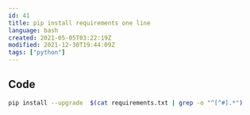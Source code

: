 ```yaml
---
id: 41
title: pip install requirements one line
language: bash
created: 2021-05-05T03:22:19Z
modified: 2021-12-30T19:44:09Z
tags: ["python"]
---
```


## Code

```bash
pip install --upgrade  $(cat requirements.txt | grep -o "^[^#].*")
```

<!-- end -->

